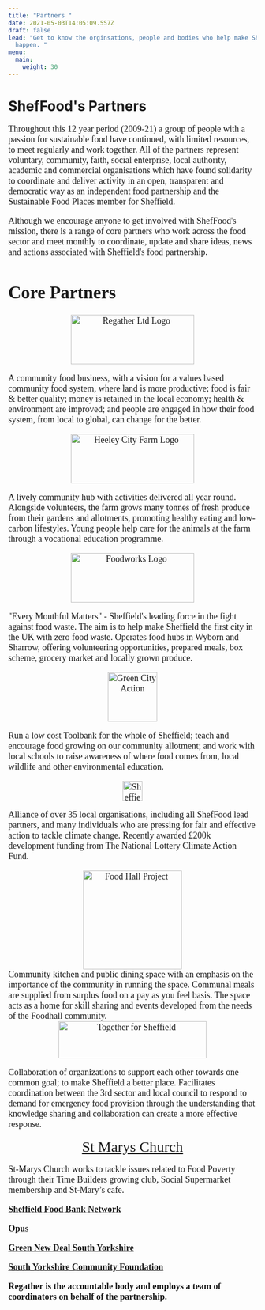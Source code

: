 ```yaml
---
title: "Partners "
date: 2021-05-03T14:05:09.557Z
draft: false
lead: "Get to know the orginsations, people and bodies who help make ShefFood
  happen. "
menu:
  main:
    weight: 30
---
```

# ShefFood's Partners
<div align="left" ><font size="4" style="font-family:Calibri" >
Throughout this 12 year period (2009-21) a group of people with a passion for sustainable food have continued, with limited resources, to meet regularly and work together. All of the partners represent voluntary, community, faith, social enterprise, local authority, academic and commercial organisations which have found solidarity to coordinate and deliver activity in an open, transparent and democratic way as an independent food partnership and the Sustainable Food Places member for Sheffield. 

Although we encourage anyone to get involved with ShefFood's mission, there is a range of core partners who work across the food sector and meet monthly to coordinate, update and share ideas, news and actions associated with Sheffield's food partnership. 
</div>

<div style="font-family:Calibri" style="font-size:8" >

# Core Partners

<div align="center">
<a href="https://regather.net/"> <img src="/images/regather-limited-website-logo.png" alt="Regather Ltd Logo" width="250" height="100"></a>
</div>
</div>
<div align="left" ><font size="4" style="font-family:Calibri" >

A community food business, with a vision for a values based community food system, where land is more productive; food is fair & better quality; money is retained in the local economy; health & environment are improved; and people are engaged in how their food system, from local to global, can change for the better. 
</div>

<div align="center">
<a href="https://www.heeleyfarm.org.uk/"> <img src="/images/Heeley City Farm.png" alt="Heeley City Farm Logo" width="250" height="100"></a>
</div>

<div align="left" ><font size="4" style="font-family:Calibri" >

A lively community hub with activities delivered all year round. Alongside volunteers, the farm grows many tonnes of fresh produce from their gardens and allotments, promoting healthy eating and low-carbon lifestyles. Young people help care for the animals at the farm through a vocational education programme.
</div>

<div align="center">
<a href="https://thefoodworks.org/"> <img src="/images/heeley-city-farm-logo-website.png" alt="Foodworks Logo" width="250" height="100"></a>
</div>

<div align="left" ><font size="4" style="font-family:Calibri" >

"Every Mouthful Matters" - Sheffield's leading force in the fight against food waste. The aim is to help make Sheffield the first city in the UK with zero food waste. Operates food hubs in Wyborn and Sharrow, offering volunteering opportunities, prepared meals, box scheme, grocery market and locally grown produce.
</div>

<div align="center">
<a href="https://www.facebook.com/GreenCityAction/"> <img src="/images/green-city-action.png" alt="Green City Action" width="100" height="100"></a>
</div>

<div align="left" ><font size="4" style="font-family:Calibri" >

Run a low cost Toolbank for the whole of Sheffield; teach and encourage food growing on our community allotment; and work with local schools to raise awareness of where food comes from, local wildlife and other environmental education.

</div>

<div align="center">
<a href="https://www.sheffieldclimatealliance.net/"> <img src="/images/sheffield-city-climate-alliance.png" alt="Sheffield Climate Alliance" width="40" height="40"></a>
</div>

<div align="left" ><font size="4" style="font-family:Calibri" >

Alliance of over 35 local organisations, including all ShefFood lead partners, and many individuals who are pressing for fair and effective action to tackle climate change. Recently awarded £200k development funding from The National Lottery Climate Action Fund.



</div>

<div align="center">
<a href="https://www.foodhallproject.org/"> <img src="/images/Foodhall_logo_update.png" alt="Food Hall Project" width="200" height="200"></a>
</div><div align="left" ><font size="4" style="font-family:Calibri" >Community kitchen and public dining space with an emphasis on the importance of the community in running the space. Communal meals are supplied from surplus food on a pay as you feel basis. The space acts as a home for skill sharing and events developed from the needs of the Foodhall community. 


</div>

<div align="center">
<a href="https://www.togetherforsheffield.co.uk/"> <img src="/images/Together for Sheffield.png" alt="Together for Sheffield" width="300" height="75"></a>
</div>

<div align="left" ><font size="4" style="font-family:Calibri" >

Collaboration of organizations to support each other towards one common goal; to make Sheffield a better place. Facilitates coordination between the 3rd sector and local council to respond to demand for emergency food provision through the understanding that knowledge sharing and collaboration can create a more effective response.  


</div>

<div align="center" style="font-size:30px" style="font-family:Monaco"  >
<a href="https://www.stmarys-church.co.uk/">St Marys Church</a>
</div>

<div align="left" style="font-family:Monaco" ><font size="4" >

St-Marys Church works to tackle issues related to Food Poverty through their Time Builders growing club, Social Supermarket membership and St-Mary’s cafe. 


</div>

<strong><a href="http://www.sheffieldfoodbank.org.uk/">Sheffield Food Bank Network</a></strong>

<strong><a href="http://weareopus.org/?v=79cba1185463">Opus</a></strong>

<strong><a href="https://www.facebook.com/Green-New-Deal-UK-South-Yorkshire-100629195061551/">Green New Deal South Yorkshire</a></strong>

<strong><a href="https://www.sycf.org.uk/">South Yorkshire Community Foundation</a></strong>

**Regather is the accountable body and employs a team of coordinators on behalf of the partnership.**

</font></div>